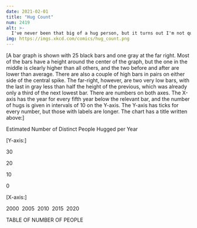```yaml
---
date: 2021-02-01
title: "Hug Count"
num: 2419
alt: >-
  I've never been that big of a hug person, but it turns out I'm not quite this small of a hug person either.
img: https://imgs.xkcd.com/comics/hug_count.png
---
```

[A bar graph is shown with 25 black bars and one gray at the far right. Most of the bars have a height around the center of the graph, but the one in the middle is clearly higher than all others, and the two before and after are lower than average. There are also a couple of high bars in pairs on either side of the central spike. The far-right, however, are two very low bars, with the last in gray less than half the height of the previous, which was already only a third of the next lowest bar. There are numbers on both axes. The X-axis has the year for every fifth year below the relevant bar, and the number of hugs is given in intervals of 10 on the Y-axis. The Y-axis has ticks for every number, but those with labels are longer. The chart has a title written above:]

Estimated Number of Distinct People Hugged per Year

[Y-axis:]

30

20

10

0

[X-axis:]

2000  2005  2010  2015  2020


TABLE OF NUMBER OF PEOPLE